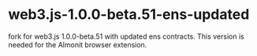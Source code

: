 # web3.js-1.0.0-beta.51-ens-updated
fork for web3.js 1.0.0-beta.51 with updated ens contracts. This version is needed for the Almonit browser extension.
